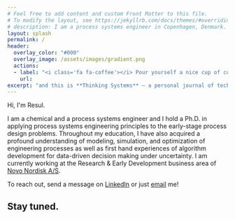 ```yaml
---
# Feel free to add content and custom Front Matter to this file.
# To modify the layout, see https://jekyllrb.com/docs/themes/#overriding-theme-defaults
# description: I am a process systems engineer in Copenhagen, Denmark. I have experience with process modeling, simulation and optimization as well as some machine/deep learning.
layout: splash
permalink: /
header:
  overlay_color: "#000"
  overlay_image: /assets/images/gradient.png
  actions:
  - label: "<i class='fa fa-coffee'></i> Pour yourself a nice cup of coffee and have a look around."
    url: 
excerpt: "and this is **Thinking Systems** – a personal journal of technical writings. Welcome! I am a practicing process systems engineer based in Copenhagen area in Denmark. I enjoy *systems* thinking and love data-driven algorithms."
---
```


Hi, I'm Resul.

I am a chemical and a process systems engineer and I hold a Ph.D. in applying process systems engineering principles to the early-stage process design problems. Throughout my education, I have also acquired a profound understanding of modeling, simulation, and optimization of engineering processes as well as first hand experiences of algorithm development for data-driven decision making under uncertainty. I am currently working at the Research & Early Development business area of [Novo Nordisk A/S](https://www.novonordisk.com/). 

To reach out, send a message on [LinkedIn](https://www.linkedin.com/in/resulal/) or just [email](mailto:meresul@gmail.com) me! 

## Stay tuned.